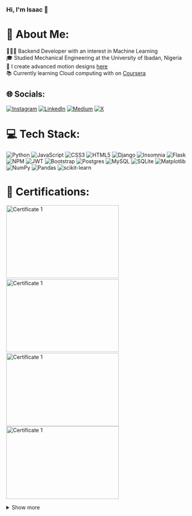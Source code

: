 ### Hi, I'm Isaac 👋

# 💫 About Me:
👨🏽‍💻 Backend Developer with an interest in Machine Learning<br>
🎓 Studied Mechanical Engineering at the University of Ibadan, Nigeria<br>
🎥 I create advanced motion designs [here](https://bit.ly/IsaacPort) <br>
📚 Currently learning Cloud computing with on [Coursera](https://www.coursera.org/learn/meta-cloud-computing)<br>


## 🌐 Socials:
[![Instagram](https://img.shields.io/badge/Instagram-%23E4405F.svg?logo=Instagram&logoColor=white)](https://instagram.com/isaacenobun/) [![LinkedIn](https://img.shields.io/badge/LinkedIn-%230077B5.svg?logo=linkedin&logoColor=white)](https://linkedin.com/in/isaacenobun/) [![Medium](https://img.shields.io/badge/Medium-12100E?logo=medium&logoColor=white)](https://medium.com/@isaacenobun) [![X](https://img.shields.io/badge/X-black.svg?logo=X&logoColor=white)](https://x.com/osarhuwense) 

# 💻 Tech Stack:
![Python](https://img.shields.io/badge/python-3670A0?style=for-the-badge&logo=python&logoColor=ffdd54) ![JavaScript](https://img.shields.io/badge/javascript-%23323330.svg?style=for-the-badge&logo=javascript&logoColor=%23F7DF1E) ![CSS3](https://img.shields.io/badge/css3-%231572B6.svg?style=for-the-badge&logo=css3&logoColor=white) ![HTML5](https://img.shields.io/badge/html5-%23E34F26.svg?style=for-the-badge&logo=html5&logoColor=white) ![Django](https://img.shields.io/badge/django-%23092E20.svg?style=for-the-badge&logo=django&logoColor=white) ![Insomnia](https://img.shields.io/badge/Insomnia-black?style=for-the-badge&logo=insomnia&logoColor=5849BE) ![Flask](https://img.shields.io/badge/flask-%23000.svg?style=for-the-badge&logo=flask&logoColor=white) ![NPM](https://img.shields.io/badge/NPM-%23CB3837.svg?style=for-the-badge&logo=npm&logoColor=white) ![JWT](https://img.shields.io/badge/JWT-black?style=for-the-badge&logo=JSON%20web%20tokens) ![Bootstrap](https://img.shields.io/badge/bootstrap-%238511FA.svg?style=for-the-badge&logo=bootstrap&logoColor=white) ![Postgres](https://img.shields.io/badge/postgres-%23316192.svg?style=for-the-badge&logo=postgresql&logoColor=white) ![MySQL](https://img.shields.io/badge/mysql-%2300000f.svg?style=for-the-badge&logo=mysql&logoColor=white) ![SQLite](https://img.shields.io/badge/sqlite-%2307405e.svg?style=for-the-badge&logo=sqlite&logoColor=white) ![Matplotlib](https://img.shields.io/badge/Matplotlib-%23ffffff.svg?style=for-the-badge&logo=Matplotlib&logoColor=black) ![NumPy](https://img.shields.io/badge/numpy-%23013243.svg?style=for-the-badge&logo=numpy&logoColor=white) ![Pandas](https://img.shields.io/badge/pandas-%23150458.svg?style=for-the-badge&logo=pandas&logoColor=white) ![scikit-learn](https://img.shields.io/badge/scikit--learn-%23F7931E.svg?style=for-the-badge&logo=scikit-learn&logoColor=white)

# 🔖 Certifications:
<img src="https://i.imgur.com/AIgYgV0.jpeg" alt="Certificate 1" width="300" height="194.4px">&nbsp;&nbsp;&nbsp;&nbsp;&nbsp;&nbsp;<img src="https://i.imgur.com/9NqXcMI.jpeg" alt="Certificate 1" width="300" height="194.4px">&nbsp;&nbsp;&nbsp;&nbsp;&nbsp;&nbsp;<img src="https://i.imgur.com/mwSSWtX.jpg" alt="Certificate 1" width="300" height="194.4px"><img src="https://i.imgur.com/3Hj1gCC.jpg" alt="Certificate 1" width="300" height="194.4px">

<details>
  <summary>Show more</summary>
  <img src="https://i.imgur.com/ffDMaUF.jpg" alt="Certificate 1" width="300" height="194.4px">&nbsp;&nbsp;&nbsp;&nbsp;&nbsp;&nbsp;<img src="https://i.imgur.com/L0ZN7SJ.jpg" alt="Certificate 1" width="300" height="194.4px">&nbsp;&nbsp;&nbsp;&nbsp;&nbsp;&nbsp;<img src="https://i.imgur.com/fDGvyE6.jpg" alt="Certificate 1" width="300" height="194.4px">&nbsp;&nbsp;&nbsp;&nbsp;&nbsp;&nbsp;<img src="https://i.imgur.com/ndHrC3H.jpg" alt="Certificate 1" width="300" height="194.4px">
  <br><br>
  <img src="https://i.imgur.com/BUqknxb.jpeg" alt="Certificate 1" width="300" height="194.4px">&nbsp;&nbsp;&nbsp;&nbsp;&nbsp;&nbsp;<img src="https://i.imgur.com/s9I24WC.jpg" alt="Certificate 1" width="300" height="194.4px">

# 📊 GitHub Stats:
![](https://github-readme-stats.vercel.app/api?username=isaacenobun&theme=dark&hide_border=false&include_all_commits=false&count_private=false)<br/>
![](https://github-readme-streak-stats.herokuapp.com/?user=isaacenobun&theme=dark&hide_border=false)<br/>
![](https://github-readme-stats.vercel.app/api/top-langs/?username=isaacenobun&theme=dark&hide_border=false&include_all_commits=false&count_private=false&layout=compact)

## 🏆 GitHub Trophies
![](https://github-profile-trophy.vercel.app/?username=isaacenobun&theme=radical&no-frame=false&no-bg=true&margin-w=4)

### 🔝 Top Contributed Repo
![](https://github-contributor-stats.vercel.app/api?username=isaacenobun&limit=5&theme=dark&combine_all_yearly_contributions=true)

### 😂 My Meme of the day
<img src='https://randommeme-five.vercel.app/' style="height: 400px;"/>

---
[![](https://visitcount.itsvg.in/api?id=isaacenobun&icon=0&color=0)](https://visitcount.itsvg.in)
